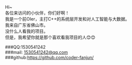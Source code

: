 Hi~  
各位来访问的小伙伴，你们好啊！  
我是一个前OIer，主打C++的系统层开发和对人工智能与大数据。  
我来自广东省佛山市。  
没什么人看我的项目。  
但是，我希望你就是那个喜欢看我项目的人😊😊  
  
###QQ:1530541242  
###mail: 1530541242@qq.com  
###github:<url>https://github.com/coder-fanjun/</url>  

